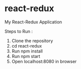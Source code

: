 # react-redux
My React-Redux Application



Steps to Run :

1) Clone the repository
2) cd react-redux 
2) Run npm install
3) Run npm start
4) Open localhost:8080 in browser
